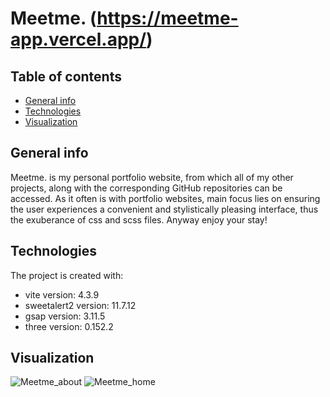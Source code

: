 # Meetme. (https://meetme-app.vercel.app/)
## Table of contents
* [General info](#general-info)
* [Technologies](#technologies)
* [Visualization](#visualization)

## General info
Meetme. is my personal portfolio website, from which all of my other projects, along with the corresponding GitHub repositories can be accessed.
As it often is with portfolio websites, main focus lies on ensuring the user experiences a convenient and stylistically pleasing interface,
thus the exuberance of css and scss files. Anyway enjoy your stay!
	
## Technologies
The project is created with:
* vite version: 4.3.9
* sweetalert2 version: 11.7.12
* gsap version: 3.11.5
* three version: 0.152.2

## Visualization
![Meetme_about](https://github.com/LukassF/meetme./assets/132075104/1e593977-2c17-44c4-b628-f470e4d438b1)
![Meetme_home](https://github.com/LukassF/meetme./assets/132075104/58d9ad11-643e-4914-9ae9-257553cadb78)
